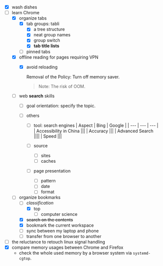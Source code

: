 - [x] wash dishes
-	[ ] learn Chrome 
	-	[x] organize tabs 
		-	[x] tab groups: tabli
			-	[x] a tree structure 		 
			-	[x] neat group names 
			-	[x] group switch
			-	[x] **tab title lists**
		-	[ ] pinned tabs 
	-	[x] offline reading for pages requiring VPN
		-	[x] avoid reloading 
	
			Removal of the Policy: Turn off memory saver.
			>	Note: The risk of OOM.

						
	-	[ ] web **search** skills
		-	[ ] goal orientation: specify the topic.
		-	[ ] others
			
			-	[ ] tool: search engines
				| Aspect | Bing | Google |
				| --- | --- | --- |
				| Accessibility in China |||
				| Accuracy |||
				| Advanced Search ||||
				| Speed |||
			
			-	[ ] source
				-	[ ] sites
				-	[ ] caches 
			-	[ ] page presentation
				-	[ ] pattern
				-	[ ] date
				-	[ ] format   
	 
	-	[ ] organize bookmarks
		-	[ ] *classification*
			-	[x] top 
				-	[ ] computer science 
		-	[x] ~~search on the contents~~
		-	[x] bookmark the current workspace
		-	[ ] sync between my laptop and phone
		-	[ ] transfer from one browser to another 
- [ ] the reluctance to retouch linux signal handling
- [x] compare memory usages between Chrome and Firefox
  - check the whole used memory by a browser system via `systemd-cgtop`. 


<!--stackedit_data:
eyJoaXN0b3J5IjpbLTYyNDQ5OTAwMywxNDU4MjgxNDA5LC0xNz
k5NTg0NzE3LDUwOTc4MzAzNCwtODk5Mzg5NzQ1LDE4NTUxMzQ5
OTBdfQ==
-->
